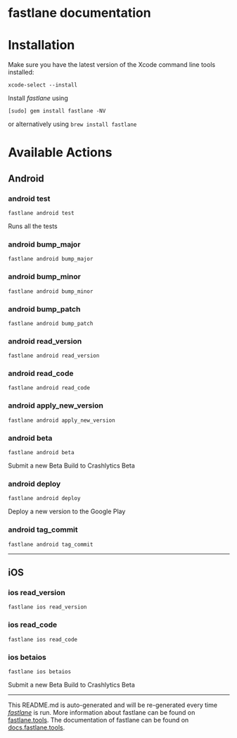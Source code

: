 fastlane documentation
================
# Installation

Make sure you have the latest version of the Xcode command line tools installed:

```
xcode-select --install
```

Install _fastlane_ using
```
[sudo] gem install fastlane -NV
```
or alternatively using `brew install fastlane`

# Available Actions
## Android
### android test
```
fastlane android test
```
Runs all the tests
### android bump_major
```
fastlane android bump_major
```

### android bump_minor
```
fastlane android bump_minor
```

### android bump_patch
```
fastlane android bump_patch
```

### android read_version
```
fastlane android read_version
```

### android read_code
```
fastlane android read_code
```

### android apply_new_version
```
fastlane android apply_new_version
```

### android beta
```
fastlane android beta
```
Submit a new Beta Build to Crashlytics Beta
### android deploy
```
fastlane android deploy
```
Deploy a new version to the Google Play
### android tag_commit
```
fastlane android tag_commit
```


----

## iOS
### ios read_version
```
fastlane ios read_version
```

### ios read_code
```
fastlane ios read_code
```

### ios betaios
```
fastlane ios betaios
```
Submit a new Beta Build to Crashlytics Beta

----

This README.md is auto-generated and will be re-generated every time [_fastlane_](https://fastlane.tools) is run.
More information about fastlane can be found on [fastlane.tools](https://fastlane.tools).
The documentation of fastlane can be found on [docs.fastlane.tools](https://docs.fastlane.tools).
